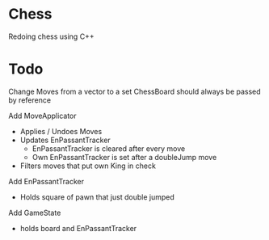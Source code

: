 # Chess
Redoing chess using C++

# Todo
Change Moves from a vector to a set
ChessBoard should always be passed by reference

Add MoveApplicator
 - Applies / Undoes Moves
 - Updates EnPassantTracker
   - EnPassantTracker is cleared after every move
   - Own EnPassantTracker is set after a doubleJump move
 - Filters moves that put own King in check

Add EnPassantTracker
 - Holds square of pawn that just double jumped

Add GameState
 - holds board and EnPassantTracker

